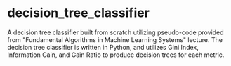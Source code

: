 # decision_tree_classifier
A decision tree classifier built from scratch utilizing pseudo-code provided from "Fundamental Algorithms in Machine Learning Systems" lecture. The decision tree classifier is written in Python, and utilizes Gini Index, Information Gain, and Gain Ratio to produce decision trees for each metric. 
